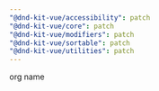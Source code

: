 ```yaml
---
"@dnd-kit-vue/accessibility": patch
"@dnd-kit-vue/core": patch
"@dnd-kit-vue/modifiers": patch
"@dnd-kit-vue/sortable": patch
"@dnd-kit-vue/utilities": patch
---
```


org name
